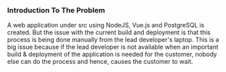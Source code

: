 ### Introduction To The Problem
A web application under src using NodeJS, Vue.js and PostgreSQL is created. But the issue with the current build and deployment is that this process is being done manually from the lead developer's laptop. This is a 
big issue because if the lead developer is not available when an important build & deployment of the application is needed for the customer, nobody else can do the process and hence, causes the customer to wait.